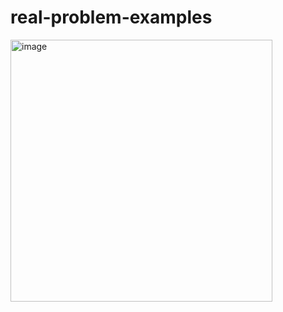 # real-problem-examples

<img width="419" alt="image" src="https://github.com/dsi-principles-prog-F2023/real-problem-examples/assets/63605514/e454c3a6-f140-483c-b227-15735ae235f9">
